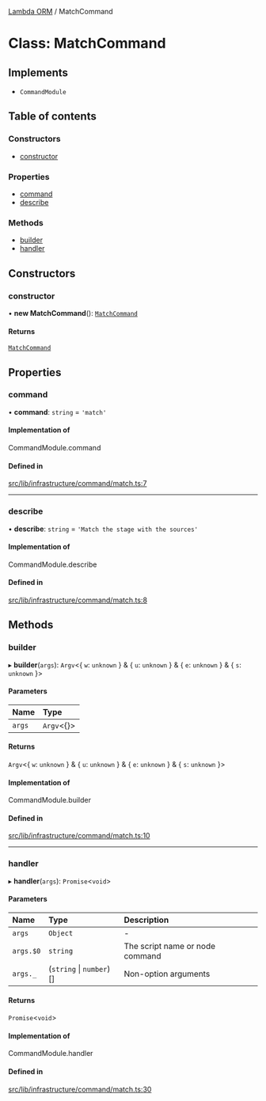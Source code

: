 [Lambda ORM](../README.md) / MatchCommand

# Class: MatchCommand

## Implements

- `CommandModule`

## Table of contents

### Constructors

- [constructor](MatchCommand.md#constructor)

### Properties

- [command](MatchCommand.md#command)
- [describe](MatchCommand.md#describe)

### Methods

- [builder](MatchCommand.md#builder)
- [handler](MatchCommand.md#handler)

## Constructors

### constructor

• **new MatchCommand**(): [`MatchCommand`](MatchCommand.md)

#### Returns

[`MatchCommand`](MatchCommand.md)

## Properties

### command

• **command**: `string` = `'match'`

#### Implementation of

CommandModule.command

#### Defined in

[src/lib/infrastructure/command/match.ts:7](https://github.com/lambda-orm/lambdaorm-cli/blob/14d16881d84bca907357404b9877523e8b96697b/src/lib/infrastructure/command/match.ts#L7)

___

### describe

• **describe**: `string` = `'Match the stage with the sources'`

#### Implementation of

CommandModule.describe

#### Defined in

[src/lib/infrastructure/command/match.ts:8](https://github.com/lambda-orm/lambdaorm-cli/blob/14d16881d84bca907357404b9877523e8b96697b/src/lib/infrastructure/command/match.ts#L8)

## Methods

### builder

▸ **builder**(`args`): `Argv`\<\{ `w`: `unknown`  } & \{ `u`: `unknown`  } & \{ `e`: `unknown`  } & \{ `s`: `unknown`  }\>

#### Parameters

| Name | Type |
| :------ | :------ |
| `args` | `Argv`\<{}\> |

#### Returns

`Argv`\<\{ `w`: `unknown`  } & \{ `u`: `unknown`  } & \{ `e`: `unknown`  } & \{ `s`: `unknown`  }\>

#### Implementation of

CommandModule.builder

#### Defined in

[src/lib/infrastructure/command/match.ts:10](https://github.com/lambda-orm/lambdaorm-cli/blob/14d16881d84bca907357404b9877523e8b96697b/src/lib/infrastructure/command/match.ts#L10)

___

### handler

▸ **handler**(`args`): `Promise`\<`void`\>

#### Parameters

| Name | Type | Description |
| :------ | :------ | :------ |
| `args` | `Object` | - |
| `args.$0` | `string` | The script name or node command |
| `args._` | (`string` \| `number`)[] | Non-option arguments |

#### Returns

`Promise`\<`void`\>

#### Implementation of

CommandModule.handler

#### Defined in

[src/lib/infrastructure/command/match.ts:30](https://github.com/lambda-orm/lambdaorm-cli/blob/14d16881d84bca907357404b9877523e8b96697b/src/lib/infrastructure/command/match.ts#L30)
